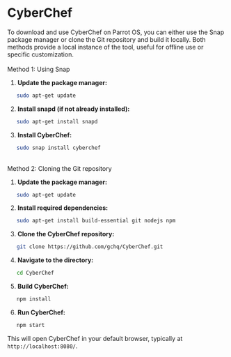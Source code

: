 # CyberChef

To download and use CyberChef on Parrot OS, you can either use the Snap package manager or clone the Git repository and build it locally. Both methods provide a local instance of the tool, useful for offline use or specific customization. \
\
Method 1: Using Snap&#x20;

1. **Update the package manager:**

```bash
   sudo apt-get update
```

2. **Install snapd (if not already installed):**&#x20;

```bash
   sudo apt-get install snapd
```

3. **Install CyberChef:**

```bash
   sudo snap install cyberchef
```

\
Method 2: Cloning the Git repository&#x20;

1. **Update the package manager:**

```bash
   sudo apt-get update
```

2. **Install required dependencies:**

```bash
   sudo apt-get install build-essential git nodejs npm
```

3. **Clone the CyberChef repository:**&#x20;

```bash
   git clone https://github.com/gchq/CyberChef.git
```

4. **Navigate to the directory:**

```bash
   cd CyberChef
```

5. **Build CyberChef:**

```bash
   npm install
```

6. **Run CyberChef:**

```bash
   npm start
```

This will open CyberChef in your default browser, typically at `http://localhost:8080/`.&#x20;

